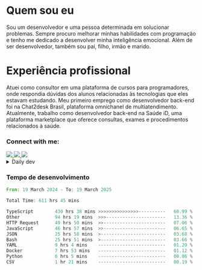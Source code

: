 # Quem sou eu
Sou um desenvolvedor e uma pessoa determinada em solucionar problemas. Sempre procuro melhorar minhas habilidades com programação e tenho me dedicado a desenvolver minha inteligência emocional. Além de ser desenvolvedor, também sou pai, filho, irmão e marido.

# Experiência profissional
Atuei como consultor em uma plataforma de cursos para programadores, onde respondia dúvidas dos alunos relacionadas às tecnologias que eles estavam estudando.
Meu primeiro emprego como desenvolvedor back-end foi na Chat2desk Brasil, plataforma omnichanel de multiatendimento.
Atualmente, trabalho como desenvolvedor back-end na Saúde iD, uma plataforma marketplace que oferece consultas, exames e procedimentos relacionados à saúde.

### Connect with me:
<a href="https://www.linkedin.com/in/theusmoreira" target="_blank" >
<img src="https://img.shields.io/badge/linkedin-%230077B5.svg?&style=for-the-badge&logo=linkedin&logoColor=white ">
</a>
<a href="https://www.instagram.com/matheus.s.moreira/" target="_blank">
<img src="https://img.shields.io/badge/instagram-%23E4405F.svg?&style=for-the-badge&logo=instagram&logoColor=white">
</a>
<a href="mailto:matheussm301@gmail.com"  target="_blank">
<img src="https://img.shields.io/badge/gmail-%23E4405F.svg?&style=for-the-badge&logo=gmail&logoColor=white">
</a>


<details>
  <summary>Daily dev </summary>
<p>
  <a href="https://app.daily.dev/matheussantos"><img src="https://github.com/matheus-santos-moreira/matheus-santos-moreira/blob/master/devcard.svg" width="200" alt="Matheus Santos's Dev Card"/></a>
 </p>
</details>

<h3>Tempo de desenvolvimento</h3>

<!--START_SECTION:waka-->

```rust
From: 19 March 2024 - To: 19 March 2025

Total Time: 611 hrs 45 mins

TypeScript        430 hrs 38 mins >>>>>>>>>>>>>>>----------   60.99 %
Other             94 hrs 19 mins  >>>----------------------   13.36 %
HTTP Request      49 hrs 50 mins  >>-----------------------   07.06 %
JavaScript        46 hrs 57 mins  >>-----------------------   06.65 %
JSON              25 hrs 58 mins  >------------------------   03.68 %
Bash              25 hrs 51 mins  >------------------------   03.66 %
YAML              9 hrs 4 mins    -------------------------   01.29 %
Docker            7 hrs 53 mins   -------------------------   01.12 %
Python            6 hrs 5 mins    -------------------------   00.86 %
CSV               1 hr 21 mins    -------------------------   00.19 %
```

<!--END_SECTION:waka-->

